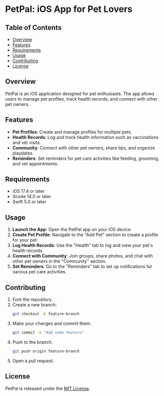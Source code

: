 # PetPal: iOS App for Pet Lovers

## Table of Contents
- [Overview](#overview)
- [Features](#features)
- [Requirements](#requirements)
- [Usage](#usage)
- [Contributing](#contributing)
- [License](#license)

## Overview
PetPal is an iOS application designed for pet enthusiasts. The app allows users to manage pet profiles, track health records, and connect with other pet owners.

## Features
- **Pet Profiles**: Create and manage profiles for multiple pets.
- **Health Records**: Log and track health information such as vaccinations and vet visits.
- **Community**: Connect with other pet owners, share tips, and organize playdates.
- **Reminders**: Set reminders for pet care activities like feeding, grooming, and vet appointments.

## Requirements
- iOS 17.4 or later
- Xcode 14.0 or later
- Swift 5.0 or later

## Usage
1. **Launch the App**: Open the PetPal app on your iOS device.
2. **Create Pet Profile**: Navigate to the "Add Pet" section to create a profile for your pet.
3. **Log Health Records**: Use the "Health" tab to log and view your pet's health records.
4. **Connect with Community**: Join groups, share photos, and chat with other pet owners in the "Community" section.
5. **Set Reminders**: Go to the "Reminders" tab to set up notifications for various pet care activities.

## Contributing
1. Fork the repository.
2. Create a new branch:
    ```bash
    git checkout -b feature-branch
    ```
3. Make your changes and commit them:
    ```bash
    git commit -m "Add some feature"
    ```
4. Push to the branch:
    ```bash
    git push origin feature-branch
    ```
5. Open a pull request.

## License
PetPal is released under the [MIT License](LICENSE).

